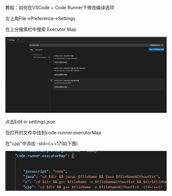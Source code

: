 教程：如何在VSCode + Code Runner下修改编译选项

左上角File->Preference->Settings

在上分搜索栏中搜索 Executor Map

![image-20220408133423503](https://github.com/Hdksg10/IntegarTest/blob/main/image/image-20220408133423503.png)

点击Edit in settings.json

在打开的文件中找到code-runner.executorMap

在"cpp"中添加 -std=c++17(如下图)

![image-20220408133626121](https://github.com/Hdksg10/IntegarTest/blob/main/image/image-20220408133626121.png)